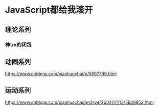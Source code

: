 # JavaScript都给我滚开

## 理论系列
### 神tm的闭包

## 动画系列
https://www.cnblogs.com/xiaohuochai/p/5897780.html

## 运动系列
https://www.cnblogs.com/xiaohuochai/archive/2004/01/13/5909852.html
